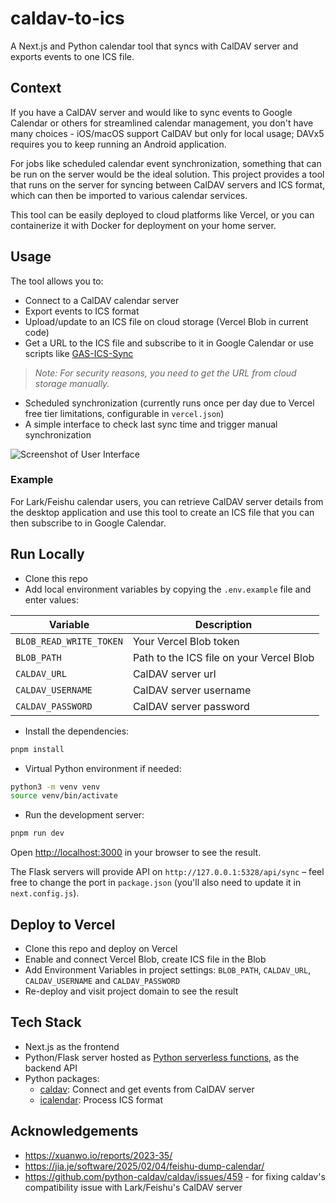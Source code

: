 # caldav-to-ics
A Next.js and Python calendar tool that syncs with CalDAV server and exports events to one ICS file.

## Context
If you have a CalDAV server and would like to sync events to Google Calendar or others for streamlined calendar management, you don't have many choices - iOS/macOS support CalDAV but only for local usage; DAVx5 requires you to keep running an Android application.

For jobs like scheduled calendar event synchronization, something that can be run on the server would be the ideal solution. This project provides a tool that runs on the server for syncing between CalDAV servers and ICS format, which can then be imported to various calendar services.

This tool can be easily deployed to cloud platforms like Vercel, or you can containerize it with Docker for deployment on your home server.

## Usage
The tool allows you to:
- Connect to a CalDAV calendar server
- Export events to ICS format
- Upload/update to an ICS file on cloud storage (Vercel Blob in current code)
- Get a URL to the ICS file and subscribe to it in Google Calendar or use scripts like [GAS-ICS-Sync](https://github.com/derekantrican/GAS-ICS-Sync)
> *Note: For security reasons, you need to get the URL from cloud storage manually.*
- Scheduled synchronization (currently runs once per day due to Vercel free tier limitations, configurable in `vercel.json`)
- A simple interface to check last sync time and trigger manual synchronization

![Screenshot of User Interface](https://github.com/user-attachments/assets/f1167fd2-4fd4-4b4d-87c6-1adc142a0ba2)

### Example
For Lark/Feishu calendar users, you can retrieve CalDAV server details from the desktop application and use this tool to create an ICS file that you can then subscribe to in Google Calendar.

## Run Locally

- Clone this repo
- Add local environment variables by copying the `.env.example` file and enter values:
 
| Variable | Description |
 |--------|------|
 | `BLOB_READ_WRITE_TOKEN` | Your Vercel Blob token |
 | `BLOB_PATH` | Path to the ICS file on your Vercel Blob |
 | `CALDAV_URL` | CalDAV server url |
 | `CALDAV_USERNAME` | CalDAV server username |
 | `CALDAV_PASSWORD` | CalDAV server password |

- Install the dependencies:

```bash
pnpm install
```

- Virtual Python environment if needed:

```bash
python3 -m venv venv
source venv/bin/activate
```

- Run the development server:

```bash
pnpm run dev
```

Open [http://localhost:3000](http://localhost:3000) in your browser to see the result.

The Flask servers will provide API on `http://127.0.0.1:5328/api/sync` – feel free to change the port in `package.json` (you'll also need to update it in `next.config.js`).

## Deploy to Vercel
- Clone this repo and deploy on Vercel
- Enable and connect Vercel Blob, create ICS file in the Blob
- Add Environment Variables in project settings: `BLOB_PATH`, `CALDAV_URL`, `CALDAV_USERNAME` and `CALDAV_PASSWORD`
- Re-deploy and visit project domain to see the result

## Tech Stack
- Next.js as the frontend
- Python/Flask server hosted as [Python serverless functions](https://vercel.com/docs/concepts/functions/serverless-functions/runtimes/python), as the backend API
- Python packages:
  - [caldav](https://github.com/python-caldav/caldav): Connect and get events from CalDAV server
  - [icalendar](https://github.com/collective/icalendar): Process ICS format

## Acknowledgements
- https://xuanwo.io/reports/2023-35/
- https://jia.je/software/2025/02/04/feishu-dump-calendar/
- https://github.com/python-caldav/caldav/issues/459 - for fixing caldav's compatibility issue with Lark/Feishu's CalDAV server
